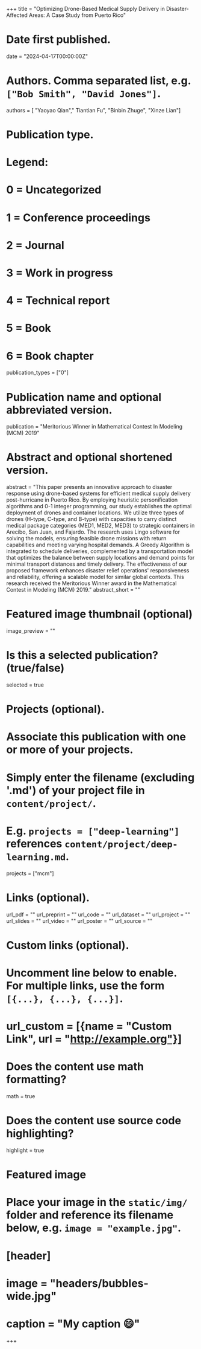 +++
title = "Optimizing Drone-Based Medical Supply Delivery in Disaster-Affected Areas: A Case Study from Puerto Rico"

# Date first published.
date = "2024-04-17T00:00:00Z"

# Authors. Comma separated list, e.g. `["Bob Smith", "David Jones"]`.
authors = [ "Yaoyao Qian"," Tiantian Fu", "Binbin Zhuge", "Xinze Lian"]

# Publication type.
# Legend:
# 0 = Uncategorized
# 1 = Conference proceedings
# 2 = Journal
# 3 = Work in progress
# 4 = Technical report
# 5 = Book
# 6 = Book chapter
publication_types = ["0"]

# Publication name and optional abbreviated version.
publication = "Meritorious Winner in Mathematical Contest In Modeling (MCM) 2019"

# Abstract and optional shortened version.
abstract = "This paper presents an innovative approach to disaster response using drone-based systems for efficient medical supply delivery post-hurricane in Puerto Rico. By employing heuristic personification algorithms and 0-1 integer programming, our study establishes the optimal deployment of drones and container locations. We utilize three types of drones (H-type, C-type, and B-type) with capacities to carry distinct medical package categories (MED1, MED2, MED3) to strategic containers in Arecibo, San Juan, and Fajardo. The research uses Lingo software for solving the models, ensuring feasible drone missions with return capabilities and meeting varying hospital demands. A Greedy Algorithm is integrated to schedule deliveries, complemented by a transportation model that optimizes the balance between supply locations and demand points for minimal transport distances and timely delivery. The effectiveness of our proposed framework enhances disaster relief operations' responsiveness and reliability, offering a scalable model for similar global contexts. This research received the Meritorious Winner award in the Mathematical Contest in Modeling (MCM) 2019."
abstract_short = ""

# Featured image thumbnail (optional)
image_preview = ""

# Is this a selected publication? (true/false)
selected = true

# Projects (optional).
#   Associate this publication with one or more of your projects.
#   Simply enter the filename (excluding '.md') of your project file in `content/project/`.
#   E.g. `projects = ["deep-learning"]` references `content/project/deep-learning.md`.
projects = ["mcm"]

# Links (optional).
url_pdf = ""
url_preprint = ""
url_code = ""
url_dataset = ""
url_project = ""
url_slides = ""
url_video = ""
url_poster = ""
url_source = ""

# Custom links (optional).
#   Uncomment line below to enable. For multiple links, use the form `[{...}, {...}, {...}]`.
# url_custom = [{name = "Custom Link", url = "http://example.org"}]

# Does the content use math formatting?
math = true

# Does the content use source code highlighting?
highlight = true

# Featured image
# Place your image in the `static/img/` folder and reference its filename below, e.g. `image = "example.jpg"`.
# [header]
# image = "headers/bubbles-wide.jpg"
# caption = "My caption 😄"

+++
